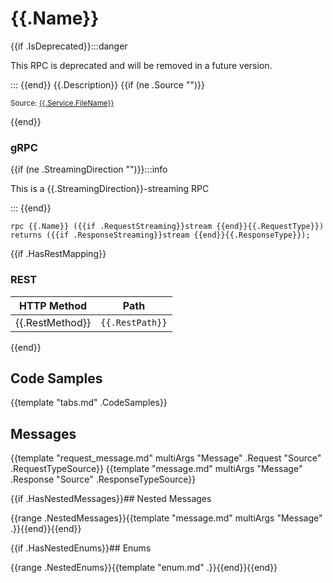 # {{.Name}}

{{if .IsDeprecated}}:::danger

This RPC is deprecated and will be removed in a future version.

:::
{{end}}
{{.Description}}
{{if (ne .Source "")}}
<small>

Source: [{{.Service.FileName}}]({{.Source}})

</small>{{end}}

### gRPC

{{if (ne .StreamingDirection "")}}:::info

This is a {{.StreamingDirection}}-streaming RPC

:::
{{end}}
```
rpc {{.Name}} ({{if .RequestStreaming}}stream {{end}}{{.RequestType}}) returns ({{if .ResponseStreaming}}stream {{end}}{{.ResponseType}});
```

{{if .HasRestMapping}}
### REST

| HTTP Method                   | Path           |
| ----------------------------- | -------------- |
| <Pill> {{.RestMethod}} </Pill> | `{{.RestPath}}` |

{{end}}
## Code Samples

{{template "tabs.md" .CodeSamples}}

## Messages

{{template "request_message.md" multiArgs "Message" .Request "Source" .RequestTypeSource}}
{{template "message.md" multiArgs "Message" .Response "Source" .ResponseTypeSource}}

{{if .HasNestedMessages}}## Nested Messages


{{range .NestedMessages}}{{template "message.md" multiArgs "Message" .}}{{end}}{{end}}

{{if .HasNestedEnums}}## Enums


{{range .NestedEnums}}{{template "enum.md" .}}{{end}}{{end}}